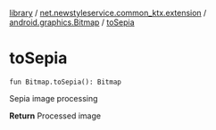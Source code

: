 [library](../../index.md) / [net.newstyleservice.common_ktx.extension](../index.md) / [android.graphics.Bitmap](index.md) / [toSepia](./to-sepia.md)

# toSepia

`fun Bitmap.toSepia(): Bitmap`

Sepia image processing

**Return**
Processed image

